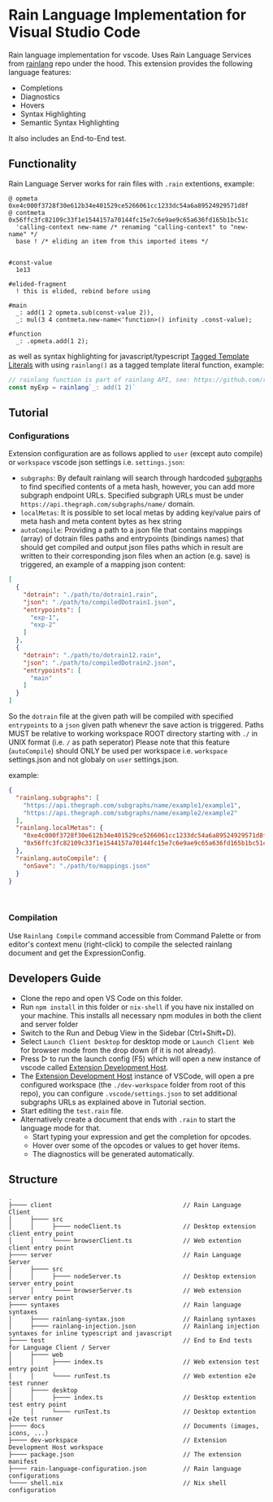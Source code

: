 # Rain Language Implementation for Visual Studio Code

Rain language implementation for vscode. Uses Rain Language Services from [rainlang](https://github.com/rainprotocol/rainlang) repo under the hood.
This extension provides the following language features:
- Completions
- Diagnostics
- Hovers
- Syntax Highlighting
- Semantic Syntax Highlighting

It also includes an End-to-End test.
<br>

## Functionality

Rain Language Server works for rain files with `.rain` extentions, example:
```rainlang
@ opmeta   0xe4c000f3728f30e612b34e401529ce5266061cc1233dc54a6a89524929571d8f
@ contmeta 0x56ffc3fc82109c33f1e1544157a70144fc15e7c6e9ae9c65a636fd165b1bc51c 
  'calling-context new-name /* renaming "calling-context" to "new-name" */
  base ! /* eliding an item from this imported items */


#const-value
  1e13

#elided-fragment
  ! this is elided, rebind before using

#main
  _: add(1 2 opmeta.sub(const-value 2)),
  _: mul(3 4 contmeta.new-name<'function>() infinity .const-value);

#function
  _: .opmeta.add(1 2);
```

as well as syntax highlighting for javascript/typescript [Tagged Template Literals](https://developer.mozilla.org/en-US/docs/Web/JavaScript/Reference/Template_literals#tagged_templates) with using `rainlang()` as a tagged template literal function, example:
```typescript
// rainlang function is part of rainlang API, see: https://github.com/rainprotocol/rainlang
const myExp = rainlang`_: add(1 2)`
```

## Tutorial

### Configurations
Extension configuration are as follows applied to `user` (except auto compile) or `workspace` vscode json settings i.e. `settings.json`:
- `subgraphs`: By default rainlang will search through hardcoded [subgraphs](https://github.com/rainprotocol/meta/blob/master/src/subgraphBook.ts) to find specified contents of a meta hash, however, you can add more subgraph endpoint URLs. Specified subgraph URLs must be under `https://api.thegraph.com/subgraphs/name/` domain.
- `localMetas`: It is possible to set local metas by adding key/value pairs of meta hash and meta content bytes as hex string
- `autoCompile`: Providing a path to a json file that contains mappings (array) of dotrain files paths and entrypoints (bindings names) that should get compiled and output json files paths which in result are written to their corresponding json files when an action (e.g. save) is triggered, an example of a mapping json content:
```json
[
  {
    "dotrain": "./path/to/dotrain1.rain",
    "json": "./path/to/compiledDotrain1.json",
    "entrypoints": [
      "exp-1", 
      "exp-2"
    ]
  },
  {
    "dotrain": "./path/to/dotrain12.rain",
    "json": "./path/to/compiledDotrain2.json",
    "entrypoints": [
      "main"
    ]
  }
]
```
So the `dotrain` file at the given path will be compiled with specified `entrypoints` to a `json` given path whenevr the save action is triggered.
Paths MUST be relative to working workspace ROOT directory starting with `./` in UNIX format (i.e. `/` as path seperator)
Please note that this feature (`autoCompile`) should ONLY be used per workspace i.e. `workspace` settings.json and not globaly on `user` settings.json.
<br>

example:
```json
{
  "rainlang.subgraphs": [ 
    "https://api.thegraph.com/subgraphs/name/example1/example1",
    "https://api.thegraph.com/subgraphs/name/example2/example2"
  ],
  "rainlang.localMetas": {
    "0xe4c000f3728f30e612b34e401529ce5266061cc1233dc54a6a89524929571d8f": "0x123456...",
    "0x56ffc3fc82109c33f1e1544157a70144fc15e7c6e9ae9c65a636fd165b1bc51c": "0xabcdef..."
  },
  "rainlang.autoCompile": {
    "onSave": "./path/to/mappings.json"
  }
}
```
<br>

### Compilation

Use `Rainlang Compile` command accessible from Command Palette or from editor's context menu (right-click) to compile the selected rainlang document and get the ExpressionConfig.
<br>

## Developers Guide

- Clone the repo and open VS Code on this folder.
- Run `npm install` in this folder or `nix-shell` if you have nix installed on your machine. This installs all necessary npm modules in both the client and server folder
- Switch to the Run and Debug View in the Sidebar (Ctrl+Shift+D).
- Select `Launch Client Desktop` for desktop mode or `Launch Client Web` for browser mode from the drop down (if it is not already).
- Press ▷ to run the launch config (F5) which will open a new instance of vscode called [Extension Development Host](https://code.visualstudio.com/api/get-started/your-first-extension#:~:text=Then%2C%20inside%20the%20editor%2C%20press%20F5.%20This%20will%20compile%20and%20run%20the%20extension%20in%20a%20new%20Extension%20Development%20Host%20window.).
- The [Extension Development Host](https://code.visualstudio.com/api/get-started/your-first-extension#:~:text=Then%2C%20inside%20the%20editor%2C%20press%20F5.%20This%20will%20compile%20and%20run%20the%20extension%20in%20a%20new%20Extension%20Development%20Host%20window.) instance of VSCode, will open a pre configured workspace (the `./dev-workspace` folder from root of this repo), you can configure `.vscode/settings.json` to set additional subgraphs URLs as explained above in Tutorial section.
- Start editing the `test.rain` file.
- Alternatively create a document that ends with `.rain` to start the language mode for that.
  - Start typing your expression and get the completion for opcodes.
  - Hover over some of the opcodes or values to get hover items.
  - The diagnostics will be generated automatically.

## Structure
```
.
├──── client                                    // Rain Language Client
│     ├──── src
│     │     ├──── nodeClient.ts                 // Desktop extension client entry point
│     │     └──── browserClient.ts              // Web extention client entry point
├──── server                                    // Rain Language Server
│     ├──── src
│     │     ├──── nodeServer.ts                 // Desktop extension server entry point
│     │     └──── browserServer.ts              // Web extension server entry point
├──── syntaxes                                  // Rain language syntaxes
│     ├──── rainlang-syntax.json                // Rainlang syntaxes
│     ├──── rainlang-injection.json             // Rainlang injection syntaxes for inline typescript and javascript
├──── test                                      // End to End tests for Language Client / Server
│     ├──── web
│     │     ├──── index.ts                      // Web extension test entry point
│     │     └──── runTest.ts                    // Web extention e2e test runner
│     ├──── desktop
│     │     ├──── index.ts                      // Desktop extention test entry point
│     │     └──── runTest.ts                    // Desktop extention e2e test runner
├──── docs                                      // Documents (images, icons, ...)
├──── dev-workspace                             // Extension Development Host workspace
├──── package.json                              // The extension manifest
├──── rain-language-configuration.json          // Rain language configurations
└──── shell.nix                                 // Nix shell configuration
```
